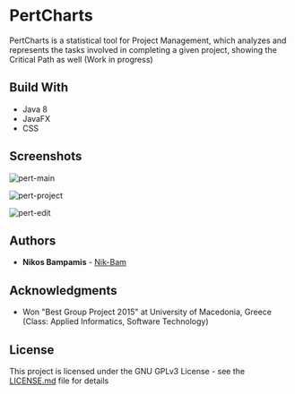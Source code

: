 # PertCharts

PertCharts is a statistical tool for Project Management, which analyzes and represents the tasks involved in completing a given project, showing the Critical Path as well
(Work in progress)

## Build With

* Java 8
* JavaFX
* CSS

## Screenshots

![pert-main](https://cloud.githubusercontent.com/assets/22759513/19274038/7b1c6dc4-8fd7-11e6-8fd7-d772fddbc390.png)

![pert-project](https://cloud.githubusercontent.com/assets/22759513/19273270/8e7e9340-8fd4-11e6-8a83-e6903fb3cbdc.png)

![pert-edit](https://cloud.githubusercontent.com/assets/22759513/19273271/8ea029ec-8fd4-11e6-97f8-44adfbed934b.png)

## Authors

* **Nikos Bampamis** - [Nik-Bam](https://github.com/Nik-Bam)

## Acknowledgments
   
* Won "Best Group Project 2015"
at University of Macedonia, Greece (Class: Applied Informatics, Software Technology)

## License

This project is licensed under the GNU GPLv3 License - see the [LICENSE.md](LICENSE.md) file for details
